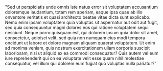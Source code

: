 "Sed ut perspiciatis unde omnis iste natus error sit voluptatem accusantium doloremque laudantium, totam rem aperiam, eaque ipsa quae ab illo onventore veritatis et quasi architecto beatae vitae dicta sunt explicabo.
Nemo enim ipsam voluptatem quia voluptas sit aspernatur aut odit aut fugit, sed quia consequuntur magni dolores eos qui ratione voluptatem sequi nesciunt.
Neque porro quisquam est, qui dolorem ipsum quia dolor sit amet, consectetur, adipisci velit, sed quia non numquam eius modi tempora oncidunt ut labore et dolore magnam aliquam quaerat voluptatem.
Ut enim ad monima veniam, quis nostrum exercitationem ullam corporis suscipit laboriosam, nisi ut aliquid ex ea commodi consequatur?
Quis autem vel eum iure reprehenderit qui on ea voluptate velit esse quam nihil molestiae consequatur, vel illum qui dolorem eum fugiat quo voluptas nulla pariatur?"

